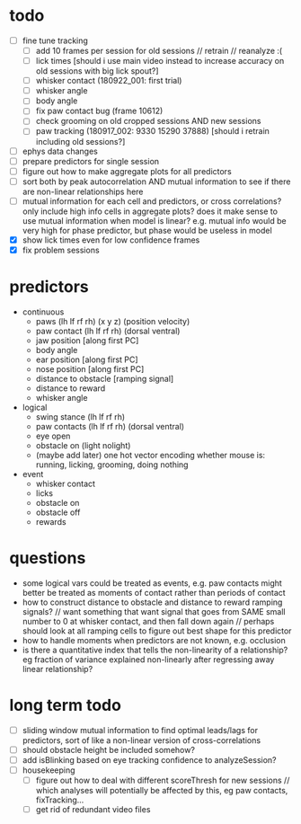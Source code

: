# todo
- [ ] fine tune tracking
  - [ ] add 10 frames per session for old sessions // retrain // reanalyze :(
  - [ ] lick times [should i use main video instead to increase accuracy on old sessions with big lick spout?]
  - [ ] whisker contact (180922_001: first trial)
  - [ ] whisker angle
  - [ ] body angle
  - [ ] fix paw contact bug (frame 10612)
  - [ ] check grooming on old cropped sessions AND new sessions
  - [ ] paw tracking (180917_002: 9330 15290 37888) [should i retrain including old sessions?]
- [ ] ephys data changes
- [ ] prepare predictors for single session
- [ ] figure out how to make aggregate plots for all predictors
- [ ] sort both by peak autocorrelation AND mutual information to see if there are non-linear relationships here
- [ ] mutual information for each cell and predictors, or cross correlations? only include high info cells in aggregate plots? does it make sense to use mutual information when model is linear? e.g. mutual info would be very high for phase predictor, but phase would be useless in model
- [X] show lick times even for low confidence frames
- [X] fix problem sessions

# predictors
- continuous
  - paws (lh lf rf rh) (x y z) (position velocity)
  - paw contact (lh lf rf rh) (dorsal ventral)
  - jaw position [along first PC]
  - body angle
  - ear position [along first PC]
  - nose position [along first PC]
  - distance to obstacle [ramping signal]
  - distance to reward
  - whisker angle
- logical
  - swing stance (lh lf rf rh)
  - paw contacts (lh lf rf rh) (dorsal ventral)
  - eye open
  - obstacle on (light nolight)
  - (maybe add later) one hot vector encoding whether mouse is: running, licking, grooming, doing nothing
- event
  - whisker contact
  - licks
  - obstacle on
  - obstacle off
  - rewards

# questions
- some logical vars could be treated as events, e.g. paw contacts might better be treated as moments of contact rather than periods of contact
- how to construct distance to obstacle and distance to reward ramping signals? // want something that want signal that goes from SAME small number to 0 at whisker contact, and then fall down again // perhaps should look at all ramping cells to figure out best shape for this predictor
- how to handle moments when predictors are not known, e.g. occlusion
- is there a quantitative index that tells the non-linearity of a relationship? eg fraction of variance explained non-linearly after regressing away linear relationship?

# long term todo
- [ ] sliding window mutual information to find optimal leads/lags for predictors, sort of like a non-linear version of cross-correlations
- [ ] should obstacle height be included somehow?
- [ ] add isBlinking based on eye tracking confidence to analyzeSession?
- [ ] housekeeping
  - [ ] figure out how to deal with different scoreThresh for new sessions // which analyses will potentially be affected by this, eg paw contacts, fixTracking...
  - [ ] get rid of redundant video files
